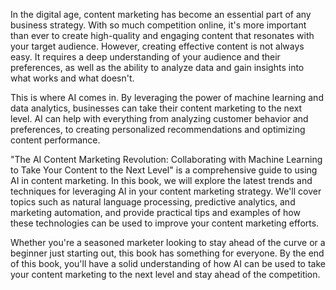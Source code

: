 In the digital age, content marketing has become an essential part of any business strategy. With so much competition online, it's more important than ever to create high-quality and engaging content that resonates with your target audience. However, creating effective content is not always easy. It requires a deep understanding of your audience and their preferences, as well as the ability to analyze data and gain insights into what works and what doesn't.

This is where AI comes in. By leveraging the power of machine learning and data analytics, businesses can take their content marketing to the next level. AI can help with everything from analyzing customer behavior and preferences, to creating personalized recommendations and optimizing content performance.

"The AI Content Marketing Revolution: Collaborating with Machine Learning to Take Your Content to the Next Level" is a comprehensive guide to using AI in content marketing. In this book, we will explore the latest trends and techniques for leveraging AI in your content marketing strategy. We'll cover topics such as natural language processing, predictive analytics, and marketing automation, and provide practical tips and examples of how these technologies can be used to improve your content marketing efforts.

Whether you're a seasoned marketer looking to stay ahead of the curve or a beginner just starting out, this book has something for everyone. By the end of this book, you'll have a solid understanding of how AI can be used to take your content marketing to the next level and stay ahead of the competition.
